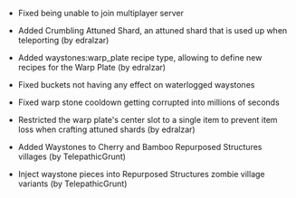 - Fixed being unable to join multiplayer server

- Added Crumbling Attuned Shard, an attuned shard that is used up when teleporting (by edralzar)
- Added waystones:warp_plate recipe type, allowing to define new recipes for the Warp Plate (by edralzar)
- Fixed buckets not having any effect on waterlogged waystones
- Fixed warp stone cooldown getting corrupted into millions of seconds
- Restricted the warp plate's center slot to a single item to prevent item loss when crafting attuned shards (by edralzar)
- Added Waystones to Cherry and Bamboo Repurposed Structures villages (by TelepathicGrunt)
- Inject waystone pieces into Repurposed Structures zombie village variants (by TelepathicGrunt)